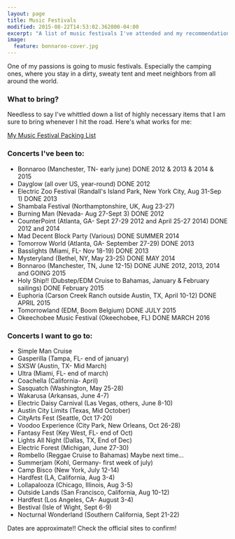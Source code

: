 ```yaml
---
layout: page
title: Music Festivals
modified: 2015-08-22T14:53:02.362000-04:00
excerpt: "A list of music festivals I've attended and my recommendations on what to pack."
image:
  feature: bonnaroo-cover.jpg
---
```


One of my passions is going to music festivals. Especially the camping ones, where you stay in a dirty, sweaty tent and meet neighbors from all around the world. 

### What to bring?

Needless to say I've whittled down a list of highly necessary items that I am sure to bring whenever I hit the road. Here's what works for me:

[My Music Festival Packing List](/music-festival-packing-list/)

### Concerts I've been to:

* Bonnaroo (Manchester, TN- early june) DONE 2012 & 2013 & 2014 & 2015
* Dayglow (all over US, year-round) DONE 2012
* Electric Zoo Festival (Randall's Island Park, New York City, Aug 31-Sep 1) DONE 2013
* Shambala Festival (Northamptonshire, UK, Aug 23-27)
* Burning Man (Nevada- Aug 27-Sept 3) DONE 2012
* CounterPoint (Atlanta, GA- Sept 27-29 2012 and April 25-27 2014) DONE 2012 and 2014
* Mad Decent Block Party (Various) DONE SUMMER 2014
* Tomorrow World (Atlanta, GA- September 27-29) DONE 2013
* Basslights (Miami, FL- Nov 18-19) DONE 2013
* Mysteryland (Bethel, NY, May 23-25) DONE MAY 2014
* Bonnaroo (Manchester, TN, June 12-15) DONE JUNE 2012, 2013, 2014 and GOING 2015 
* Holy Ship!! (Dubstep/EDM Cruise to Bahamas, January & February sailings) DONE February 2015
* Euphoria (Carson Creek Ranch outside Austin, TX, April 10-12) DONE APRIL 2015
* Tomorrowland (EDM, Boom Belgium) DONE JULY 2015
* Okeechobee Music Festival (Okeechobee, FL) DONE MARCH 2016

### Concerts I want to go to:
* Simple Man Cruise
* Gasperilla (Tampa, FL- end of january)
* SXSW (Austin, TX- Mid March)
* Ultra (Miami, FL- end of march)
* Coachella (California- April)
* Sasquatch (Washington, May 25-28)
* Wakarusa (Arkansas, June 4-7)
* Electric Daisy Carnival (Las Vegas, others, June 8-10)
* Austin City Limits (Texas, Mid October)
* CityArts Fest (Seattle, Oct 17-20)
* Voodoo Experience (City Park, New Orleans, Oct 26-28)
* Fantasy Fest (Key West, FL- end of Oct)
* Lights All Night (Dallas, TX, End of Dec)
* Electric Forest (Michigan, June 27-30)
* Rombello (Reggae Cruise to Bahamas) Maybe next time...
* Summerjam (Kohl, Germany- first week of july)
* Camp Bisco (New York, July 12-14)
* Hardfest (LA, California, Aug 3-4)
* Lollapalooza (Chicago, Illinois, Aug 3-5)
* Outside Lands (San Francisco, California, Aug 10-12)
* Hardfest (Los Angeles, CA- August 3-4)
* Bestival (Isle of Wight, Sept 6-9)
* Nocturnal Wonderland (Southern California, Sept 21-22)

Dates are approximate!! Check the official sites to confirm!